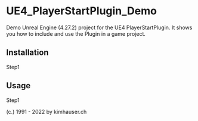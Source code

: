 # UE4_PlayerStartPlugin_Demo
Demo Unreal Engine (4.27.2) project for the UE4 PlayerStartPlugin. It shows you how to include and use the Plugin in a game project.

## Installation
Step1

## Usage
Step1

(c.) 1991 - 2022 by kimhauser.ch 
